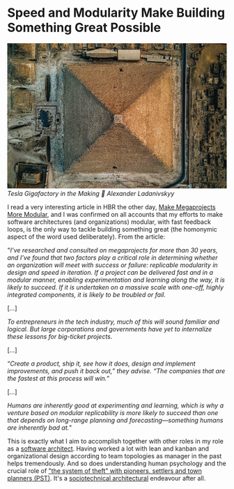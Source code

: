 # Speed and Modularity Make Building Something Great Possible

![RAD 2020 📸 Atmos](../../images/make-megaprojects-more-modular.jpg)*Tesla Gigafactory in the Making 📸 Alexander Ladanivskyy*

I read a very interesting article in HBR the other day, [Make Megaprojects More Modular](https://hbr.org/2021/11/make-megaprojects-more-modular), and I was confirmed on all accounts that my efforts to make software architectures (and organizations) modular, with fast feedback loops, is the only way to tackle building something great (the homonymic aspect of the word used deliberately). From the article:

​"*I’ve researched and consulted on megaprojects for more than 30 years, and I’ve found that two factors play a critical role in determining whether an organization will meet with success or failure: replicable modularity in design and speed in iteration. If a project can be delivered fast and in a modular manner, enabling experimentation and learning along the way, it is likely to succeed. If it is undertaken on a massive scale with one-off, highly integrated components, it is likely to be troubled or fail.*

\[…\]

*To entrepreneurs in the tech industry, much of this will sound familiar and logical. But large corporations and governments have yet to internalize these lessons for big-ticket projects.*

\[…\]

“*Create a product, ship it, see how it does, design and implement improvements, and push it back out,” they advise. “The companies that are the fastest at this process will win.*”

\[…\]

*Humans are inherently good at experimenting and learning, which is why a venture based on modular replicability is more likely to succeed than one that depends on long-range planning and forecasting—something humans are inherently bad at.*"​



This is exactly what I aim to accomplish together with other roles in my role as a [software architect](https://www.amazon.com/Fundamentals-Software-Architecture-Comprehensive-Characteristics/dp/1492043451). Having worked a lot with lean and kanban and organizational design according to team topologies as manager in the past helps tremendously. And so does understanding human psychology and the crucial role of ["the system of theft" with pioneers, settlers and town planners (PST)](https://threadreaderapp.com/thread/1089315832532996096.html). It's a [sociotechnical architectural](https://medium.com/nick-tune-tech-strategy-blog/an-introduction-to-sociotechnical-architecture-patterns-ea64a75c2aaf) endeavour after all. 
 